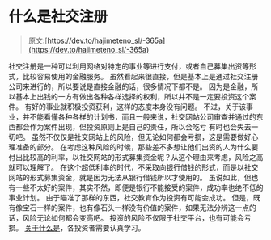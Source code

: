 # 什么是社交注册

> 原文:[https://dev.to/hajimeteno_sl/-365a](https://dev.to/hajimeteno_sl/-365a)

社交注册是一种可以利用网络对特定的事业等进行支付，或者自己募集出资等形式，比较容易使用的金融服务。 虽然看起来很直接，但是基本上是通过社交注册公司来进行的，所以要说是直接金融的话，很多情况下都不是。 因为是金融，所以基本上出钱的一方有做出各种各样选择的权利，所以并不是一定要投资这个案件。 有好的事业就积极投资获利，这样的态度本身没有问题。 不过，关于该事业，并不能看懂各种各样的计划书，而且一般来说，社交网站公司审查并通过的东西都会作为案件出现，但投资原则上是自己的责任，所以会吃亏 有时也会失去一切吧。 虽然不仅仅是社交网站上的风险，但无论如何都会亏损，这是需要做好心理准备的部分。 在考虑这种风险的时候，那些差不多想让他们出资的人为什么要付出比较高的利率，以社交网站的形式募集资金呢？从这个理由来考虑，风险之高就可以理解了。 在这个超低利率的时代，不采取向银行借钱的形式，而是以社交网站的形式募集资金，就是因为无法从银行借钱所以才使用的。 虽说如此，但也有一些不太好的案件，其实不然，即便是银行不能接受的案件，成功率也绝不低的事业计划。 由于瞄准了那样的东西，社交教育作为投资有可能会成功。 但是，既有像宝石一样的案件，也有像石头一样没有价值的案件，如果无法分辨这一点的话，风险无论如何都会变高吧。 投资的风险不仅限于社交平台，也有可能会亏损。
[关于什么是](https://social-lending.online/qanda/kiken-kaisya-minukikata/)，各投资者需要认真学习。